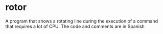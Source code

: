 # rotor
A program that shows a rotating line during the execution of a command that requires a lot of CPU.
The code and comments are in Spanish
